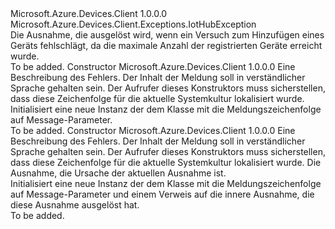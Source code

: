 <Type Name="QuotaExceededException" FullName="Microsoft.Azure.Devices.Client.Exceptions.QuotaExceededException">
  <TypeSignature Language="C#" Value="public sealed class QuotaExceededException : Microsoft.Azure.Devices.Client.Exceptions.IotHubException" />
  <TypeSignature Language="ILAsm" Value=".class public auto ansi serializable sealed beforefieldinit QuotaExceededException extends Microsoft.Azure.Devices.Client.Exceptions.IotHubException" />
  <TypeSignature Language="DocId" Value="T:Microsoft.Azure.Devices.Client.Exceptions.QuotaExceededException" />
  <TypeSignature Language="VB.NET" Value="Public NotInheritable Class QuotaExceededException&#xA;Inherits IotHubException" />
  <TypeSignature Language="F#" Value="type QuotaExceededException = class&#xA;    inherit IotHubException" />
  <AssemblyInfo>
    <AssemblyName>Microsoft.Azure.Devices.Client</AssemblyName>
    <AssemblyVersion>1.0.0.0</AssemblyVersion>
  </AssemblyInfo>
  <Base>
    <BaseTypeName>Microsoft.Azure.Devices.Client.Exceptions.IotHubException</BaseTypeName>
  </Base>
  <Interfaces />
  <Docs>
    <summary>
            Die Ausnahme, die ausgelöst wird, wenn ein Versuch zum Hinzufügen eines Geräts fehlschlägt, da die maximale Anzahl der registrierten Geräte erreicht wurde.
            </summary>
    <remarks>To be added.</remarks>
  </Docs>
  <Members>
    <Member MemberName=".ctor">
      <MemberSignature Language="C#" Value="public QuotaExceededException (string message);" />
      <MemberSignature Language="ILAsm" Value=".method public hidebysig specialname rtspecialname instance void .ctor(string message) cil managed" />
      <MemberSignature Language="DocId" Value="M:Microsoft.Azure.Devices.Client.Exceptions.QuotaExceededException.#ctor(System.String)" />
      <MemberSignature Language="VB.NET" Value="Public Sub New (message As String)" />
      <MemberSignature Language="F#" Value="new Microsoft.Azure.Devices.Client.Exceptions.QuotaExceededException : string -&gt; Microsoft.Azure.Devices.Client.Exceptions.QuotaExceededException" Usage="new Microsoft.Azure.Devices.Client.Exceptions.QuotaExceededException message" />
      <MemberType>Constructor</MemberType>
      <AssemblyInfo>
        <AssemblyName>Microsoft.Azure.Devices.Client</AssemblyName>
        <AssemblyVersion>1.0.0.0</AssemblyVersion>
      </AssemblyInfo>
      <Parameters>
        <Parameter Name="message" Type="System.String" />
      </Parameters>
      <Docs>
        <param name="message">Eine Beschreibung des Fehlers. Der Inhalt der Meldung soll in verständlicher Sprache gehalten sein. Der Aufrufer dieses Konstruktors muss sicherstellen, dass diese Zeichenfolge für die aktuelle Systemkultur lokalisiert wurde.</param>
        <summary>
            Initialisiert eine neue Instanz der dem <see cref="T:Microsoft.Azure.Devices.Client.Exceptions.QuotaExceededException" /> Klasse mit die Meldungszeichenfolge auf Message-Parameter.
            </summary>
        <remarks>To be added.</remarks>
      </Docs>
    </Member>
    <Member MemberName=".ctor">
      <MemberSignature Language="C#" Value="public QuotaExceededException (string message, Exception innerException);" />
      <MemberSignature Language="ILAsm" Value=".method public hidebysig specialname rtspecialname instance void .ctor(string message, class System.Exception innerException) cil managed" />
      <MemberSignature Language="DocId" Value="M:Microsoft.Azure.Devices.Client.Exceptions.QuotaExceededException.#ctor(System.String,System.Exception)" />
      <MemberSignature Language="VB.NET" Value="Public Sub New (message As String, innerException As Exception)" />
      <MemberSignature Language="F#" Value="new Microsoft.Azure.Devices.Client.Exceptions.QuotaExceededException : string * Exception -&gt; Microsoft.Azure.Devices.Client.Exceptions.QuotaExceededException" Usage="new Microsoft.Azure.Devices.Client.Exceptions.QuotaExceededException (message, innerException)" />
      <MemberType>Constructor</MemberType>
      <AssemblyInfo>
        <AssemblyName>Microsoft.Azure.Devices.Client</AssemblyName>
        <AssemblyVersion>1.0.0.0</AssemblyVersion>
      </AssemblyInfo>
      <Parameters>
        <Parameter Name="message" Type="System.String" />
        <Parameter Name="innerException" Type="System.Exception" />
      </Parameters>
      <Docs>
        <param name="message">Eine Beschreibung des Fehlers. Der Inhalt der Meldung soll in verständlicher Sprache gehalten sein. Der Aufrufer dieses Konstruktors muss sicherstellen, dass diese Zeichenfolge für die aktuelle Systemkultur lokalisiert wurde.</param>
        <param name="innerException">Die Ausnahme, die Ursache der aktuellen Ausnahme ist.</param>
        <summary>
            Initialisiert eine neue Instanz der dem <see cref="T:Microsoft.Azure.Devices.Client.Exceptions.QuotaExceededException" /> Klasse mit die Meldungszeichenfolge auf Message-Parameter und einem Verweis auf die innere Ausnahme, die diese Ausnahme ausgelöst hat.
            </summary>
        <remarks>To be added.</remarks>
      </Docs>
    </Member>
  </Members>
</Type>